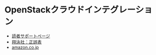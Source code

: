 OpenStackクラウドインテグレーション
===================================

* [読者サポートページ](https://github.com/josug-book1-materials/support/wiki)
* [翔泳社：正誤表](http://www.shoeisha.co.jp/book/detail/9784798139784#errata)
* [amazon.co.jp](http://www.amazon.co.jp/dp/4798139785)
